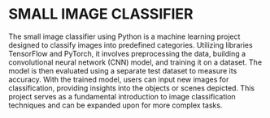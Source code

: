 <H1>SMALL IMAGE CLASSIFIER</H1>
The small image classifier using Python is a machine learning project designed to classify images into predefined categories. Utilizing libraries  TensorFlow and PyTorch, it involves preprocessing the data, building a convolutional neural network (CNN) model, and training it on a dataset. The model is then evaluated using a separate test dataset to measure its accuracy. With the trained model, users can input new images for classification, providing insights into the objects or scenes depicted. This project serves as a fundamental introduction to image classification techniques and can be expanded upon for more complex tasks.
